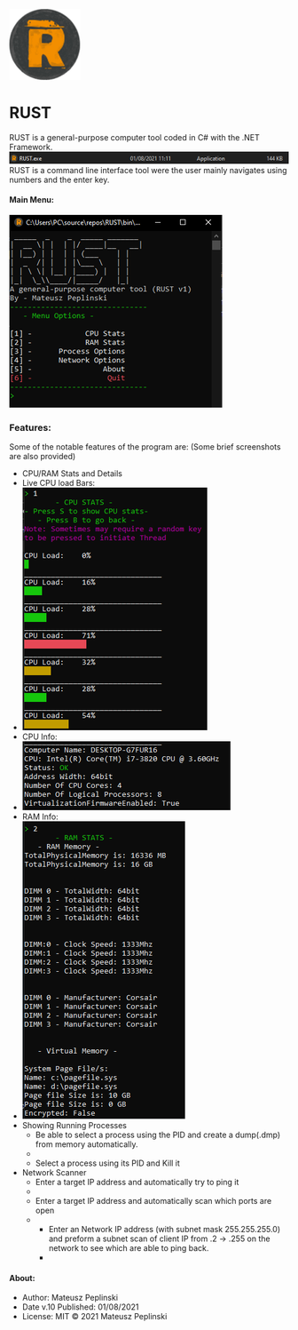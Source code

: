 ![Logo](icon/RUST_icon.png)
# RUST

RUST is a general-purpose computer tool coded in C# with the .NET Framework.
![Application.exe](READMEimg/Capture.PNG)
RUST is a command line interface tool were the user mainly navigates using numbers and the enter key.
#### Main Menu:
![AppMenu](READMEimg/Capture1.PNG)
### Features:
Some of the notable features of the program are:
(Some brief screenshots are also provided)
* CPU/RAM Stats and Details
* Live CPU load Bars:
* ![CPUBars](READMEimg/Capture2.PNG)
* CPU Info:
* ![CPUInfo](READMEimg/Capture3.PNG)
* RAM Info:
* ![RAMInfo](READMEimg/Capture4.PNG)
* Showing Running Processes
    * Be able to select a process using the PID and create a dump(.dmp) from memory automatically.
    * ![]()
    * Select a process using its PID and Kill it
* Network Scanner
	* Enter a target IP address and automatically try to ping it 
	* ![]()
	* Enter a target IP address and automatically scan which ports are open
	* ![]()
    	* Enter an Network IP address (with subnet mask 255.255.255.0) and preform a subnet scan of client IP from .2 -> .255 on the network to see which are able to ping back. 
    	* ![]()

#### About:
* Author: Mateusz Peplinski
* Date v.10 Published: 01/08/2021
* License: MIT 
© 2021 Mateusz Peplinski

